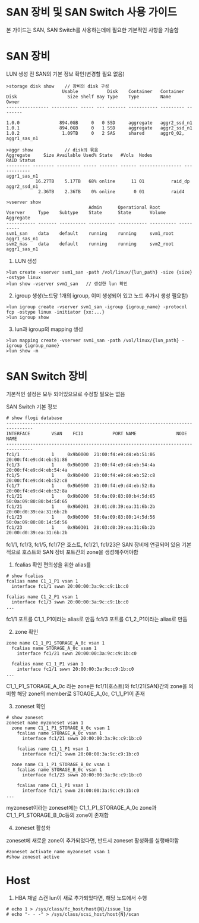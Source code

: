 # SAN 장비 및 SAN Switch 사용 가이드

본 가이드는 SAN, SAN Switch를 사용하는데에 필요한 기본적인 사항을 기술함

# SAN 장비

LUN 생성 전 SAN의 기본 정보 확인(변경할 필요 없음)
```
>storage disk show    // 장비의 disk 구성
                     Usable           Disk    Container   Container
Disk                   Size Shelf Bay Type    Type        Name      Owner
---------------- ---------- ----- --- ------- ----------- --------- --------

1.0.0               894.0GB     0   0 SSD     aggregate   aggr2_ssd_n1
1.0.1               894.0GB     0   1 SSD     aggregate   aggr2_ssd_n1
1.0.2                1.09TB     0   2 SAS     shared      aggr0_02, aggr1_sas_n1

>aggr show            // disk의 묶음
Aggregate     Size Available Used% State   #Vols  Nodes            RAID Status
--------- -------- --------- ----- ------- ------ ---------------- ------------
aggr1_sas_n1
           16.27TB    5.17TB   68% online      11 01          raid_dp
aggr2_ssd_n1
            2.36TB    2.36TB    0% online       0 01          raid4

>vserver show         
                               Admin      Operational Root
Vserver     Type    Subtype    State      State       Volume     Aggregate
----------- ------- ---------- ---------- ----------- ---------- ----------
svm1_san    data    default    running    running     svm1_root  aggr1_sas_n1
svm2_nas    data    default    running    running     svm2_root  aggr1_sas_n1
```

1. LUN 생성
```
>lun create -vserver svm1_san -path /vol/linux/{lun_path} -size {size} -ostype linux
>lun show -vserver svm1_san   // 생성한 lun 확인
```

2. igroup 생성(노드당 1개의 igroup, 이미 생성되어 있고 노드 추가시 생성 필요함)
```
>lun igroup create -vserver svm1_san -igroup {igroup_name} -protocol fcp -ostype linux -initiator {xx:...}
>lun igroup show
```

3. lun과 igroup의 mapping 생성
```
>lun mapping create -vserver svm1_san -path /vol/linux/{lun_path} -igroup {igroup_name}
>lun show -m
```




# SAN Switch 장비
기본적인 설정은 모두 되어있으므로 수정할 필요는 없음

SAN Switch 기본 정보
```
# show flogi database
--------------------------------------------------------------------------------
INTERFACE        VSAN    FCID           PORT NAME               NODE NAME
--------------------------------------------------------------------------------
fc1/1            1     0x9b0000  21:00:f4:e9:d4:eb:51:86 20:00:f4:e9:d4:eb:51:86
fc1/3            1     0x9b0100  21:00:f4:e9:d4:eb:54:4a 20:00:f4:e9:d4:eb:54:4a
fc1/5            1     0x9b0400  21:00:f4:e9:d4:eb:52:c8 20:00:f4:e9:d4:eb:52:c8
fc1/7            1     0x9b0500  21:00:f4:e9:d4:eb:52:8a 20:00:f4:e9:d4:eb:52:8a
fc1/21           1     0x9b0200  50:0a:09:83:80:b4:5d:65 50:0a:09:80:80:b4:5d:65
fc1/21           1     0x9b0201  20:01:d0:39:ea:31:6b:2b 20:00:d0:39:ea:31:6b:2b
fc1/23           1     0x9b0300  50:0a:09:83:80:14:5d:56 50:0a:09:80:80:14:5d:56
fc1/23           1     0x9b0301  20:03:d0:39:ea:31:6b:2b 20:00:d0:39:ea:31:6b:2b
```

fc1/1, fc1/3, fc1/5, fc1/7은 호스트, fc1/21, fc1/23은 SAN 장비에 연결되어 있음
기본적으로 호스트와 SAN 장비 포트간의 zone을 생성해주어야함


1. fcalias 확인
편의성을 위한 alias를 
```
# show fcalias
fcalias name C1_1_P1 vsan 1
  interface fc1/1 swwn 20:00:00:3a:9c:c9:1b:c0

fcalias name C1_2_P1 vsan 1
  interface fc1/3 swwn 20:00:00:3a:9c:c9:1b:c0  
...
```
fc1/1 포트를 C1_1_P1이라는 alias로 만듬
fc1/3 포트를 C1_2_P1이라는 alias로 만듬

2. zone 확인
```
zone name C1_1_P1_STORAGE_A_0c vsan 1
  fcalias name STORAGE_A_0c vsan 1
    interface fc1/21 swwn 20:00:00:3a:9c:c9:1b:c0

  fcalias name C1_1_P1 vsan 1
    interface fc1/1 swwn 20:00:00:3a:9c:c9:1b:c0
...
```

C1_1_P1_STORAGE_A_0c 라는 zone은 fc1/1(호스트)와 fc1/21(SAN)간의 zone을 의미함
해당 zone의 member로 STOAGE_A_0c, C1_1_P1이 존재


3. zoneset 확인
```
# show zoneset
zoneset name myzoneset vsan 1
  zone name C1_1_P1_STORAGE_A_0c vsan 1
    fcalias name STORAGE_A_0c vsan 1
      interface fc1/21 swwn 20:00:00:3a:9c:c9:1b:c0

    fcalias name C1_1_P1 vsan 1
      interface fc1/1 swwn 20:00:00:3a:9c:c9:1b:c0

  zone name C1_1_P1_STORAGE_B_0c vsan 1
    fcalias name STORAGE_B_0c vsan 1
      interface fc1/23 swwn 20:00:00:3a:9c:c9:1b:c0

    fcalias name C1_1_P1 vsan 1
      interface fc1/1 swwn 20:00:00:3a:9c:c9:1b:c0
...
```
myzoneset이라는 zoneset에는 C1_1_P1_STORAGE_A_0c zone과 C1_1_P1_STORAGE_B_0c등의 zone이 존재함

4. zoneset 활성화

zoneset에 새로운 zone이 추가되었다면, 반드시 zoneset 활성화를 실행해야함
```
#zoneset activate name myzoneset vsan 1
#show zoneset active
```

# Host

1. HBA 채널 스캔
lun이 새로 추가되었다면, 해당 노드에서 수행
```
# echo 1 > /sys/class/fc_host/host{N}/issue_lip
# echo "- - -" > /sys/class/scsi_host/host{N}/scan
```



